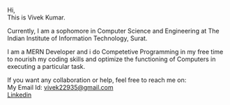 Hi,  
This is Vivek Kumar.

Currently, I am a sophomore in Computer Science and Engineering at The Indian Institute of Information Technology, Surat.

I am a MERN Developer and i do Competetive Programming in my free time to nourish my coding skills and optimize the functioning of Computers in executing a particular task.


If you want any collaboration or help, feel free to reach me on:  
My Email Id: vivek22935@gmail.com  
[Linkedin](https://www.linkedin.com/in/vivek-kumar-75025a220/) 
